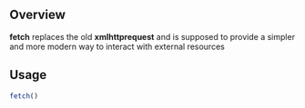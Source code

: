 ## Overview

**fetch** replaces the old **xmlhttprequest** and is supposed to provide a simpler and more modern way to interact with external resources

## Usage

```javascript
fetch()

```
